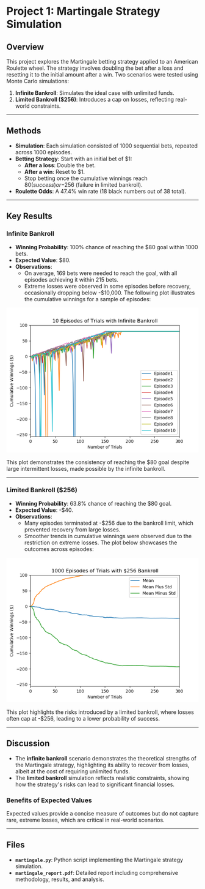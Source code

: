 # Project 1: Martingale Strategy Simulation

## Overview
This project explores the Martingale betting strategy applied to an American Roulette wheel. The strategy involves doubling the bet after a loss and resetting it to the initial amount after a win. Two scenarios were tested using Monte Carlo simulations:
1. **Infinite Bankroll**: Simulates the ideal case with unlimited funds.
2. **Limited Bankroll ($256)**: Introduces a cap on losses, reflecting real-world constraints.

---

## Methods
- **Simulation**: Each simulation consisted of 1000 sequential bets, repeated across 1000 episodes.
- **Betting Strategy**: Start with an initial bet of $1:
  - **After a loss**: Double the bet.
  - **After a win**: Reset to $1.
  - Stop betting once the cumulative winnings reach $80 (success) or -$256 (failure in limited bankroll).
- **Roulette Odds**: A 47.4% win rate (18 black numbers out of 38 total).

---

## Key Results
### Infinite Bankroll
- **Winning Probability**: 100% chance of reaching the $80 goal within 1000 bets.
- **Expected Value**: $80.
- **Observations**: 
  - On average, 169 bets were needed to reach the goal, with all episodes achieving it within 215 bets.
  - Extreme losses were observed in some episodes before recovery, occasionally dropping below -$10,000. The following plot illustrates the cumulative winnings for a sample of episodes:

![Cumulative Winnings for Infinite Bankroll](pic/Fig1.png)

This plot demonstrates the consistency of reaching the $80 goal despite large intermittent losses, made possible by the infinite bankroll.

---

### Limited Bankroll ($256)
- **Winning Probability**: 63.8% chance of reaching the $80 goal.
- **Expected Value**: -$40.
- **Observations**:
  - Many episodes terminated at -$256 due to the bankroll limit, which prevented recovery from large losses.
  - Smoother trends in cumulative winnings were observed due to the restriction on extreme losses. The plot below showcases the outcomes across episodes:

![Cumulative Winnings for Limited Bankroll](pic/Fig4.png)

This plot highlights the risks introduced by a limited bankroll, where losses often cap at -$256, leading to a lower probability of success.

---

## Discussion
- The **infinite bankroll** scenario demonstrates the theoretical strengths of the Martingale strategy, highlighting its ability to recover from losses, albeit at the cost of requiring unlimited funds.
- The **limited bankroll** simulation reflects realistic constraints, showing how the strategy's risks can lead to significant financial losses.

### Benefits of Expected Values
Expected values provide a concise measure of outcomes but do not capture rare, extreme losses, which are critical in real-world scenarios.

---

## Files
- **`martingale.py`**: Python script implementing the Martingale strategy simulation.
- **`martingale_report.pdf`**: Detailed report including comprehensive methodology, results, and analysis.
